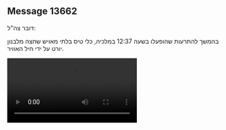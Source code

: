 ## Message 13662

דובר צה"ל:

בהמשך להתרעות שהופעלו בשעה 12:37 במלכיה, כלי טיס בלתי מאויש שחצה מלבנון יורט על ידי חיל האוויר.

![Video](13662/13662_media.mp4)
